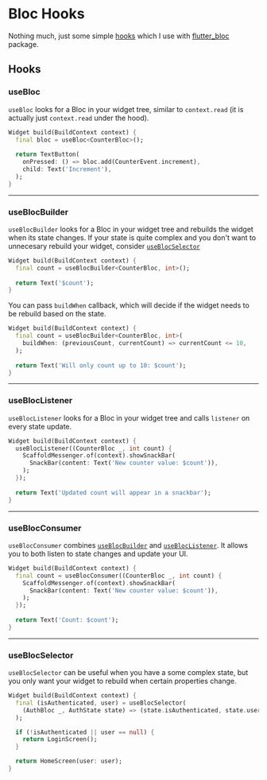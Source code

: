 # Bloc Hooks

Nothing much, just some simple [hooks](https://pub.dev/packages/flutter_hooks) which I use with [flutter_bloc](https://pub.dev/packages/flutter_bloc) package.

## Hooks

### useBloc

`useBloc` looks for a Bloc in your widget tree, similar to `context.read` (it is actually just `context.read` under the hood).

```dart
Widget build(BuildContext context) {
  final bloc = useBloc<CounterBloc>();
  
  return TextButton(
    onPressed: () => bloc.add(CounterEvent.increment),
    child: Text('Increment'),
  );
}
```

---

### useBlocBuilder

`useBlocBuilder` looks for a Bloc in your widget tree and rebuilds the widget when its state changes.
If your state is quite complex and you don't want to unnecesary rebuild your widget, consider [`useBlocSelector`](#useblocselector)

```dart
Widget build(BuildContext context) {
  final count = useBlocBuilder<CounterBloc, int>();
  
  return Text('$count');
}
```

You can pass `buildWhen` callback, which will decide if the widget needs to be rebuild based on the state.

```dart
Widget build(BuildContext context) {
  final count = useBlocBuilder<CounterBloc, int>(
    buildWhen: (previousCount, currentCount) => currentCount <= 10,
  );
  
  return Text('Will only count up to 10: $count');
}
```

---

### useBlocListener

`useBlocListener` looks for a Bloc in your widget tree and calls `listener` on every state update.

```dart
Widget build(BuildContext context) {
  useBlocListener((CounterBloc _, int count) {
    ScaffoldMessenger.of(context).showSnackBar(
      SnackBar(content: Text('New counter value: $count')),
    );
  });
  
  return Text('Updated count will appear in a snackbar');
}
```

---

### useBlocConsumer

`useBlocConsumer` combines [`useBlocBuilder`](#useblocbuilder) and [`useBlocListener`](#usebloclistener). It allows you to both listen to state changes and update your UI.

```dart
Widget build(BuildContext context) {
  final count = useBlocConsumer((CounterBloc _, int count) {
    ScaffoldMessenger.of(context).showSnackBar(
      SnackBar(content: Text('New counter value: $count')),
    );
  });
  
  return Text('Count: $count');
}
```

---

### useBlocSelector

`useBlocSelector` can be useful when you have a some complex state, but you only want your widget to rebuild when certain properties change.

```dart
Widget build(BuildContext context) {
  final (isAuthenticated, user) = useBlocSelector(
    (AuthBloc _, AuthState state) => (state.isAuthenticated, state.user),
  );

  if (!isAuthenticated || user == null) {
    return LoginScreen();
  }

  return HomeScreen(user: user);
}
```
